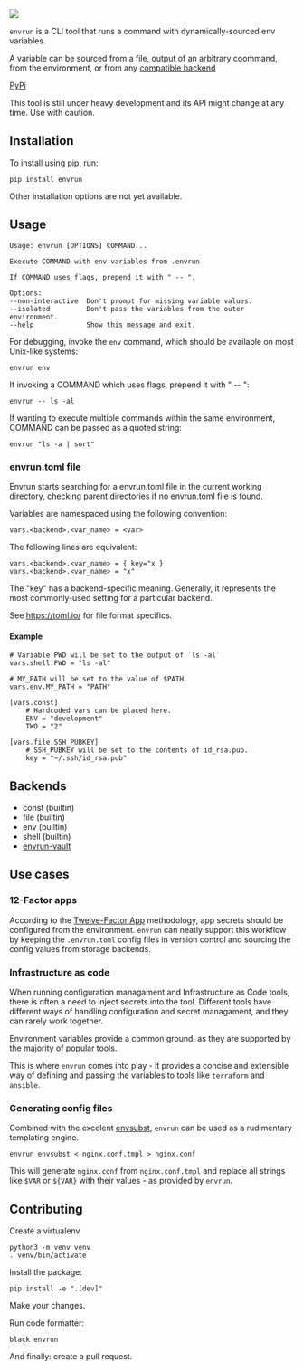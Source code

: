 <img src="https://img.shields.io/pypi/v/envrun"/>

`envrun` is a CLI tool that runs a command with dynamically-sourced env variables.

A variable can be sourced from a file, output of an arbitrary coommand, from the environment, or from any [compatible backend](#backends)

[PyPi](https://pypi.org/project/envrun/)

This tool is still under heavy development and its API might change at any time. Use with caution.


## Installation
To install using pip, run:

    pip install envrun

Other installation options are not yet available.


## Usage

    Usage: envrun [OPTIONS] COMMAND...

    Execute COMMAND with env variables from .envrun

    If COMMAND uses flags, prepend it with " -- ".

    Options:
    --non-interactive  Don't prompt for missing variable values.
    --isolated         Don't pass the variables from the outer environment.
    --help             Show this message and exit.


For debugging, invoke the `env` command, which should be available on most Unix-like systems:

    envrun env

If invoking a COMMAND which uses flags, prepend it with " -- ":

    envrun -- ls -al

If wanting to execute multiple commands within the same environment, COMMAND can be passed as a quoted string:

    envrun "ls -a | sort"


### envrun.toml file

Envrun starts searching for a envrun.toml file in the current working directory, checking parent directories
if no envrun.toml file is found.

Variables are namespaced using the following convention:

    vars.<backend>.<var_name> = <var>

The following lines are equivalent:

    vars.<backend>.<var_name> = { key="x }
    vars.<backend>.<var_name> = "x"

The "key" has a backend-specific meaning. Generally, it represents
the most commonly-used setting for a particular backend.

 See https://toml.io/ for file format specifics.


#### Example

    # Variable PWD will be set to the output of `ls -al`
    vars.shell.PWD = "ls -al"

    # MY_PATH will be set to the value of $PATH.
    vars.env.MY_PATH = "PATH"

    [vars.const]
        # Hardcoded vars can be placed here.
        ENV = "development"
        TWO = "2"

    [vars.file.SSH_PUBKEY]
        # SSH_PUBKEY will be set to the contents of id_rsa.pub.
        key = "~/.ssh/id_rsa.pub"


## Backends

  - const (builtin)
  - file (builtin)
  - env (builtin)
  - shell (builtin)
  - [envrun-vault](https://github.com/janlikar/envrun-vault)


## Use cases
### 12-Factor apps
According to the [Twelve-Factor App](https://12factor.net/) methodology, app secrets should be configured from the environment.
`envrun` can neatly support this workflow by keeping the `.envrun.toml` config files in version control and sourcing the config values
from storage backends.

### Infrastructure as code
When running configuration managament and Infrastructure as Code tools, there is often a need to inject secrets into the tool.
Different tools have different ways of handling configuration and secret managament, and they can rarely work together.

Environment variables provide a common ground, as they are supported by the majority of popular tools.

This is where `envrun` comes into play - it provides a concise and extensible way of defining and passing the variables to tools like `terraform` and `ansible`.

### Generating config files
Combined with the excelent [envsubst](https://linux.die.net/man/1/envsubst), `envrun` can be used as a rudimentary templating engine.

    envrun envsubst < nginx.conf.tmpl > nginx.conf

This will generate `nginx.conf` from `nginx.conf.tmpl` and replace all strings like `$VAR` or `${VAR}` with their values - as provided by `envrun`.

## Contributing
Create a virtualenv

    python3 -m venv venv
    . venv/bin/activate

Install the package:

    pip install -e ".[dev]"

Make your changes.

Run code formatter:

    black envrun

And finally: create a pull request.
